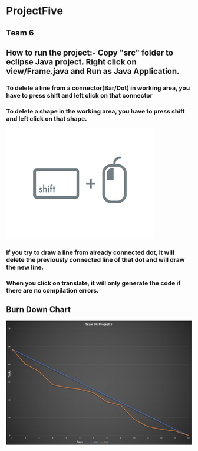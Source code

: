 # ProjectFive
## Team 6 
## How to run the project:- Copy "src" folder to eclipse Java project. Right click on view/Frame.java and Run as Java Application.

### To delete a line from a connector(Bar/Dot) in working area, you have to press shift and left click on that connector 
### To delete a shape in the working area, you have to press shift and left click on that shape. 
![](/shiftclick.png)

### If you try to draw a line from already connected dot, it will delete the previously connected line of that dot and will draw the new line.

### When you click on translate, it will only generate the code if there are no compilation errors.

## Burn Down Chart
![](/Burndown%20chart.jpeg)
